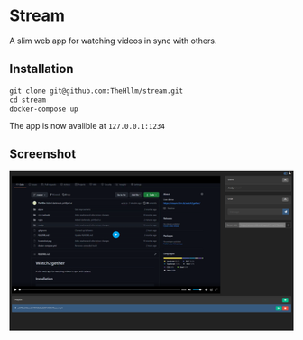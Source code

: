 # Stream
A slim web app for watching videos in sync with others.
## Installation
```
git clone git@github.com:TheHllm/stream.git
cd stream
docker-compose up
```
The app is now avalible at `127.0.0.1:1234`

## Screenshot
![Screenshot](Screenshot.png)
